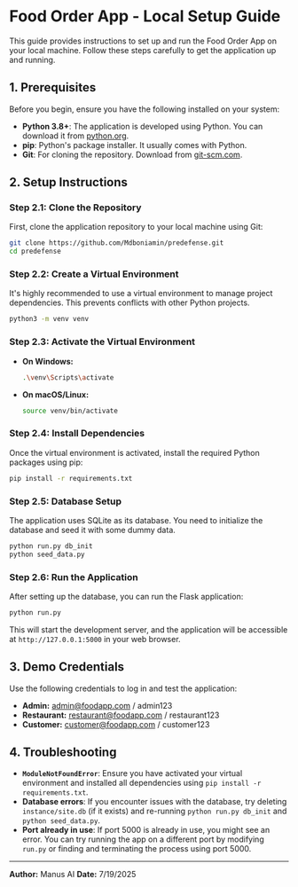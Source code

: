 # Food Order App - Local Setup Guide

This guide provides instructions to set up and run the Food Order App on your local machine. Follow these steps carefully to get the application up and running.

## 1. Prerequisites

Before you begin, ensure you have the following installed on your system:

- **Python 3.8+**: The application is developed using Python. You can download it from [python.org](https://www.python.org/downloads/).
- **pip**: Python's package installer. It usually comes with Python.
- **Git**: For cloning the repository. Download from [git-scm.com](https://git-scm.com/downloads).

## 2. Setup Instructions

### Step 2.1: Clone the Repository

First, clone the application repository to your local machine using Git:

```bash
git clone https://github.com/Mdboniamin/predefense.git
cd predefense
```

### Step 2.2: Create a Virtual Environment

It's highly recommended to use a virtual environment to manage project dependencies. This prevents conflicts with other Python projects.

```bash
python3 -m venv venv
```

### Step 2.3: Activate the Virtual Environment

- **On Windows:**

  ```bash
  .\venv\Scripts\activate
  ```

- **On macOS/Linux:**

  ```bash
  source venv/bin/activate
  ```

### Step 2.4: Install Dependencies

Once the virtual environment is activated, install the required Python packages using pip:

```bash
pip install -r requirements.txt
```

### Step 2.5: Database Setup

The application uses SQLite as its database. You need to initialize the database and seed it with some dummy data.

```bash
python run.py db_init
python seed_data.py
```

### Step 2.6: Run the Application

After setting up the database, you can run the Flask application:

```bash
python run.py
```

This will start the development server, and the application will be accessible at `http://127.0.0.1:5000` in your web browser.

## 3. Demo Credentials

Use the following credentials to log in and test the application:

- **Admin:** admin@foodapp.com / admin123
- **Restaurant:** restaurant@foodapp.com / restaurant123  
- **Customer:** customer@foodapp.com / customer123

## 4. Troubleshooting

- **`ModuleNotFoundError`**: Ensure you have activated your virtual environment and installed all dependencies using `pip install -r requirements.txt`.
- **Database errors**: If you encounter issues with the database, try deleting `instance/site.db` (if it exists) and re-running `python run.py db_init` and `python seed_data.py`.
- **Port already in use**: If port 5000 is already in use, you might see an error. You can try running the app on a different port by modifying `run.py` or finding and terminating the process using port 5000.

---

**Author:** Manus AI
**Date:** 7/19/2025


